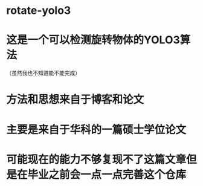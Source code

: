 # rotate-yolo3

# 这是一个可以检测旋转物体的YOLO3算法 
 （虽然我也不知道能不能完成）

# 方法和思想来自于博客和论文

# 主要是来自于华科的一篇硕士学位论文

# 可能现在的能力不够复现不了这篇文章但是在毕业之前会一点一点完善这个仓库


